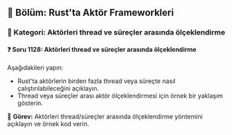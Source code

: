 ## 📘 Bölüm: Rust'ta Aktör Frameworkleri
### 🔹 Kategori: Aktörleri thread ve süreçler arasında ölçeklendirme
#### ❓ Soru 1128: Aktörleri thread ve süreçler arasında ölçeklendirme

Aşağıdakileri yapın:

- Rust'ta aktörlerin birden fazla thread veya süreçte nasıl çalıştırılabileceğini açıklayın.
- Thread veya süreçler arası aktör ölçeklendirmesi için örnek bir yaklaşım gösterin.

🔧 **Görev:** Aktörleri thread/süreçler arasında ölçeklendirme yöntemini açıklayın ve örnek kod verin.

